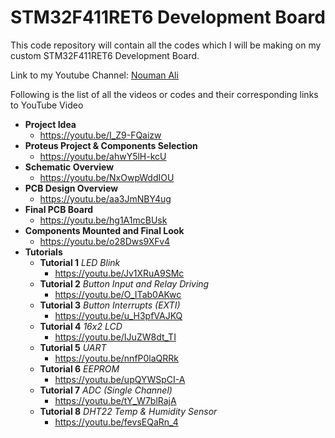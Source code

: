 # STM32F411RET6 Development Board
This code repository will contain all the codes which I will be making on my custom STM32F411RET6 Development Board.

Link to my Youtube Channel: [Nouman Ali](https://www.youtube.com/c/NoumanAli)

Following is the list of all the videos or codes and their corresponding links to YouTube Video
* **Project Idea**
  * https://youtu.be/I_Z9-FQaizw
* **Proteus Project & Components Selection**
  * https://youtu.be/ahwY5lH-kcU
* **Schematic Overview**
  * https://youtu.be/NxOwpWddIOU
* **PCB Design Overview**
  * https://youtu.be/aa3JmNBY4ug
* **Final PCB Board**
  * https://youtu.be/hg1A1mcBUsk
* **Components Mounted and Final Look**
  * https://youtu.be/o28Dws9XFv4
* **Tutorials**
  * **Tutorial 1** *LED Blink*
    * https://youtu.be/Jv1XRuA9SMc
  * **Tutorial 2** *Button Input and Relay Driving*
    * https://youtu.be/O_ITab0AKwc
  * **Tutorial 3** *Button Interrupts (EXTI)*
    * https://youtu.be/u_H3pfVAJKQ
  * **Tutorial 4** *16x2 LCD*
    * https://youtu.be/IJuZW8dt_TI
  * **Tutorial 5** *UART*
    * https://youtu.be/nnfP0laQRRk
  * **Tutorial 6** *EEPROM*
    * https://youtu.be/upQYWSpCI-A
  * **Tutorial 7** *ADC (Single Channel)*
    * https://youtu.be/tY_W7blRajA
  * **Tutorial 8** *DHT22 Temp & Humidity Sensor*
    * https://youtu.be/fevsEQaRn_4
